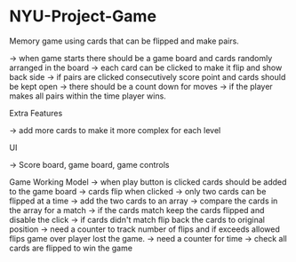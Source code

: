 # NYU-Project-Game

Memory game using cards that can be flipped and make pairs.



-> when game starts there should be a game board and cards randomly arranged in the board
-> each card can be clicked to make it flip and show back side
-> if pairs are clicked consecutively score point and cards should be kept open
-> there should be a count down for moves 
-> if the player makes all pairs within the time player wins.

Extra Features

-> add more cards to make it more complex for each level 


UI 

-> Score board, game board, game controls

Game Working Model
-> when play button is clicked cards should be added to the game board
-> cards flip when clicked
-> only two cards can be flipped at a time
-> add the two cards to an array
-> compare the cards in the array for a match
-> if the cards match keep the cards flipped and disable the click
-> if cards didn't match flip back the cards to original position
-> need a counter to track number of flips and if exceeds allowed flips game over player lost the game.
-> need a counter for time
-> check all cards are flipped to win the game 
